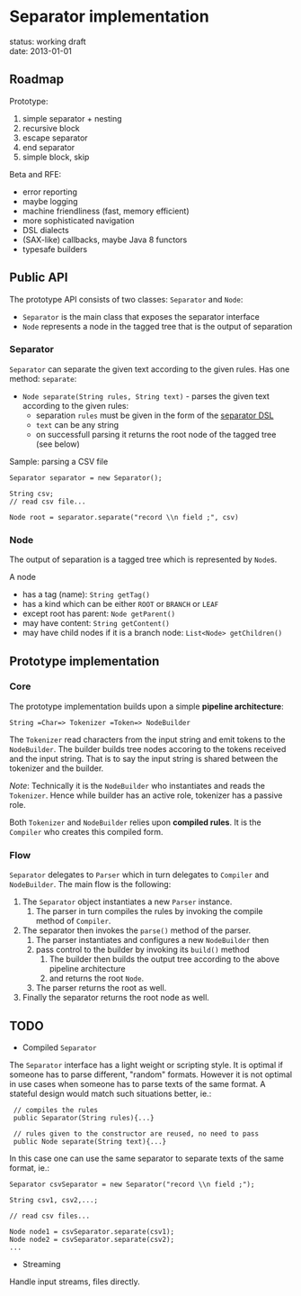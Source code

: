 Separator implementation
=========
status: working draft  
date: 2013-01-01


Roadmap
--

Prototype:

1. simple separator + nesting
1. recursive block
1. escape separator
1. end separator
1. simple block, skip

Beta and RFE:

* error reporting
* maybe logging
* machine friendliness (fast, memory efficient)
* more sophisticated navigation
* DSL dialects
* (SAX-like) callbacks, maybe Java 8 functors
* typesafe builders

Public API
--

The prototype API consists of two classes: `Separator` and `Node`:

* `Separator` is the main class that exposes the separator interface
* `Node` represents a node in the tagged tree that is the output of separation

### Separator ###

`Separator` can separate the given text according to the given rules. Has one method: `separate`:

 * `Node separate(String rules, String text)` - parses the given text according to the given rules:
    * separation `rules` must be given in the form of the [separator DSL](separator-dsl.md)
    * `text` can be any string
    * on successfull parsing it returns the root node of the tagged tree (see below)

Sample: parsing a CSV file

    Separator separator = new Separator();
    
    String csv;
    // read csv file...

    Node root = separator.separate("record \\n field ;", csv)

    
### Node ###

The output of separation is a tagged tree which is represented by `Node`s. 

A node

* has a tag (name): `String getTag()`
* has a kind which can be either `ROOT` or `BRANCH` or `LEAF`
* except root has parent: `Node getParent()`
* may have content: `String getContent()`
* may have child nodes if it is a branch node: `List<Node> getChildren()`

Prototype implementation
--

### Core ###

The prototype implementation builds upon a simple **pipeline architecture**:

    String =Char=> Tokenizer =Token=> NodeBuilder

The `Tokenizer` read characters from the input string and emit tokens to the `NodeBuilder`. The builder builds tree nodes accoring to the tokens received and the input string. That is to say the input string is shared between the tokenizer and the builder.

*Note*: Technically it is the `NodeBuilder` who instantiates and reads the `Tokenizer`. Hence while builder has an active role, tokenizer has a passive role.

Both `Tokenizer` and `NodeBuilder` relies upon **compiled rules**. It is the `Compiler` who creates this compiled form.

### Flow ###

`Separator` delegates to `Parser` which in turn delegates to `Compiler` and `NodeBuilder`. The main flow is the following:

1. The `Separator` object instantiates a new `Parser` instance. 
    1. The parser in turn compiles the rules by invoking the compile method of `Compiler`.
2. The separator then invokes the `parse()` method of the parser. 
    1. The parser instantiates and configures a new `NodeBuilder` then
    2. pass control to the builder by invoking its `build()` method
        1. The builder then builds the output tree according to the above pipeline architecture
        2. and returns the root `Node`.
    3. The parser returns the root as well.
3. Finally the separator returns the root node as well.


TODO
--

* Compiled `Separator`

The `Separator` interface has a light weight or scripting style. It is optimal if someone has to parse different, "random" formats. However it is not optimal in use cases when someone has to parse texts of the same format. A stateful design would match such situations better, ie.:

     // compiles the rules
     public Separator(String rules){...}

     // rules given to the constructor are reused, no need to pass
     public Node separate(String text){...}

In this case one can use the same separator to separate texts of the same format, ie.:
 
    Separator csvSeparator = new Separator("record \\n field ;");

    String csv1, csv2,...;

    // read csv files...

    Node node1 = csvSeparator.separate(csv1);
    Node node2 = csvSeparator.separate(csv2);
    ...

* Streaming

Handle input streams, files directly.